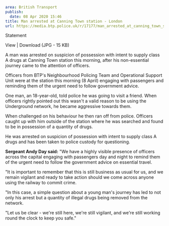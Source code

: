 ```yaml
area: British Transport
publish:
  date: 08 Apr 2020 15:46
title: Man arrested at Canning Town station - London
url: https://media.btp.police.uk/r/17177/man_arrested_at_canning_town_station_-_london_
```

Statement

View | Download (JPG - 15 KB)

A man was arrested on suspicion of possession with intent to supply class A drugs at Canning Town station this morning, after his non-essential journey came to the attention of officers.

Officers from BTP's Neighbourhood Policing Team and Operational Support Unit were at the station this morning (8 April) engaging with passengers and reminding them of the urgent need to follow government advice.

One man, an 18-year-old, told police he was going to visit a friend. When officers rightly pointed out this wasn't a valid reason to be using the Underground network, he became aggressive towards them.

When challenged on his behaviour he then ran off from police. Officers caught up with him outside of the station where he was searched and found to be in possession of a quantity of drugs.

He was arrested on suspicion of possession with intent to supply class A drugs and has been taken to police custody for questioning.

**Sergeant Andy Day said:** "We have a highly visible presence of officers across the capital engaging with passengers day and night to remind them of the urgent need to follow the government advice on essential travel.

"It is important to remember that this is still business as usual for us, and we remain vigilant and ready to take action should we come across anyone using the railway to commit crime.

"In this case, a simple question about a young man's journey has led to not only his arrest but a quantity of illegal drugs being removed from the network.

"Let us be clear - we're still here, we're still vigilant, and we're still working round the clock to keep you safe."
